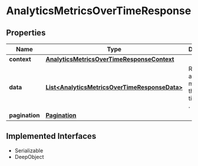 

# AnalyticsMetricsOverTimeResponse

## Properties

Name | Type | Description | Notes
------------ | ------------- | ------------- | -------------
**context** | [**AnalyticsMetricsOverTimeResponseContext**](AnalyticsMetricsOverTimeResponseContext.md) |  | 
**data** | [**List&lt;AnalyticsMetricsOverTimeResponseData&gt;**](AnalyticsMetricsOverTimeResponseData.md) | Returns an array of metrics and the timestamps . | 
**pagination** | [**Pagination**](Pagination.md) |  | 


## Implemented Interfaces

* Serializable
* DeepObject


